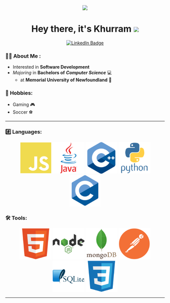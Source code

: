 <div id="header" align="center">
  <img src="https://media.giphy.com/media/v1.Y2lkPTc5MGI3NjExOHl1eWVnNHA0Yzdyb3IwaGx5Z3h1ZTBwZ3pwcDliMXNjbDhvZW9ldyZlcD12MV9pbnRlcm5hbF9naWZfYnlfaWQmY3Q9cw/G74LKP9zsfLInmz3H6/giphy.gif" width="250"/>
</div>

<h1 align="center">
  Hey there, it's Khurram
  <img src="https://media.giphy.com/media/hvRJCLFzcasrR4ia7z/giphy.gif" width="30px"/>
</h1>

<div id="badges" align="center">
  <a href="https://www.linkedin.com/in/khurram-ahmed-cs/">
    <img src="https://img.shields.io/badge/LinkedIn-blue?style=flat&logo=linkedin&logoColor=black" alt="LinkedIn Badge"/>
  </a>
</div>

### :man_technologist: About Me :
- Interested in **Software Development**
- *Majoring* in **Bachelors of** ***Computer Science*** :computer:
   - at **Memorial University of Newfoundland** :school:	

### :ocean: **Hobbies:**
- Gaming :video_game:	
- Soccer :soccer:	

---

### :hash: **Languages:**
<div align="center">
  <img src="https://github.com/devicons/devicon/blob/master/icons/javascript/javascript-plain.svg" title="JavaScript" alt="JavaScript" width="100" height="100"/>
  <img src="https://github.com/devicons/devicon/blob/master/icons/java/java-original-wordmark.svg" title="Java" alt="Java" width="100" height="100"/>
  <img src="https://github.com/devicons/devicon/blob/master/icons/cplusplus/cplusplus-original.svg" title="c++" alt="C++" width="100" height="100"/>
  <img src="https://github.com/devicons/devicon/blob/master/icons/python/python-original-wordmark.svg" title="Python" alt="Python" width="100" height="100"/>
  <img src="https://github.com/devicons/devicon/blob/master/icons/c/c-original.svg" title="C" alt="C" width="100" height="100"/>
</div>

### :hammer_and_wrench: **Tools:**
<div align="center">
  <img src="https://github.com/devicons/devicon/blob/master/icons/html5/html5-original.svg" title="HTML" alt="HTML" width="100" height="100"/>
  <img src="https://github.com/devicons/devicon/blob/master/icons/nodejs/nodejs-original-wordmark.svg" title="Nodejs" alt="Nodejs" width="100" height="100"/>
  <img src="https://github.com/devicons/devicon/blob/master/icons/mongodb/mongodb-original-wordmark.svg" title="MongoDB" alt="MongoDB" width="100" height="100"/>
  <img src="https://github.com/devicons/devicon/blob/master/icons/postman/postman-original.svg" title="Postman" alt="Postman" width="100" height="100"/>
  <img src="https://github.com/devicons/devicon/blob/master/icons/sqlite/sqlite-original-wordmark.svg" title="SQlite" alt="SQlite" width="100" height="100"/>
  <img src="https://github.com/devicons/devicon/blob/master/icons/css3/css3-original.svg" title="CSS" alt="CSS" width="100" height="100"/>
</div>

---
<!--### :fire: Languages' Stats :
<div align="center">
  
  [![Top Langs](https://github-readme-stats-git-master-ah03-khurrams-projects.vercel.app/api/top-langs/?username=ah03-khurram&layout=donut&theme=radical)](https://github.com/ah03-khurram/github-readme-stats)
  
</div>-->
